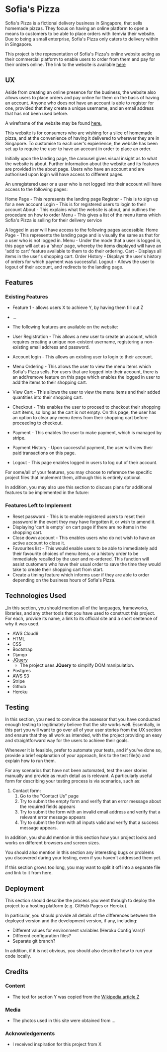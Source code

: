 # Sofia's Pizza

Sofia's Pizza is a fictional delivery business in Singapore, that sells homemade pizzas. They focus on having an online platform to open a means to customers to be able to place orders with itemvia their website. Due to being a small enterprise, Sofia's Pizza only caters to delivery within in Singapore.

This project is the representation of Sofia's Pizza's online website acting as their commercial platform to enable users to order from them and pay for their orders online. The link to the website is available [here](https://https://sofias-pizza.herokuapp.com)
 
## UX

Aside from creating an online presence for the business, the website also allows users to place orders and pay online for them on the basis of having an account. Anyone who does not have an account is able to register for one, provided that they create a unique username, and an email address that has not been used before.

A wireframe of the website may be found [here.](https://github.com/amcali/project-online-order/blob/master/Sofias%20Pizza%20-%20Wireframe.pdf)

This website is for consumers who are wishing for a slice of homemade pizza, and at the convenience of having it delivered to wherever they are in Singapore. To customise to each user's expierience, the website has been set up to require the user to have an account in order to place an order.

Initially upon the landing page, the carousel gives visual insight as to what the website is about. Further information about the website and its features are provided in the about page.
Users who have an account and are authorised upon login will have access to different pages.

An unregistered user or a user who is not logged into their account will have access to the following pages:

Home Page - This represents the landing page
Register - This is to sign up for a new account
Login - This is for registered users to login to their account
About - This explains what the website is about, and outlines the procedure on how to order
Menu - This gives a list of the menu items which Sofia's Pizza is selling for their delivery service


A logged in user will have access to the following pages accessible:
Home Page - This represents the landing page and is visually the same as that for a user who is not logged in.
Menu - Under the mode that a user is logged in, this page will act as a 'shop' page, whereby the items displayed will have an 'add to cart' feature available to them to do their ordering.
Cart - Displays all items in the user's shopping cart.
Order History - Displays the user's history of orders for which payment was successful.
Logout - Allows the user to logout of their account, and redirects to the landing page.


## Features


### Existing Features
- Feature 1 - allows users X to achieve Y, by having them fill out Z
- ...

- The following features are available on the website:

- User Registration - This allows a new user to create an account, which requires creating a unique non-existent username, registering a non-existing email address and password.
- Account login - This allows an existing user to login to their account.
- Menu Ordering - This allows the user to view the menu items which Sofia's Pizza sells. For users that are logged into their account, there is an add/remove feature on this page which enables the logged in user to add the items to their shopping cart.
- View Cart - This allows the user to view the menu items and their added quantities into their shopping cart.
- Checkout - This enables the user to proceed to checkout their shopping cart items, so long as the cart is not empty. On this page, the user has an option to clear any menu items from their shopping cart before proceeding to checkout.
- Payment - This enables the user to make payment, which is managed by stripe.
- Payment History - Upon successful payment, the user will view their paid transactions on this page.
- Logout - This page enables logged in users to log out of their account.

For some/all of your features, you may choose to reference the specific project files that implement them, although this is entirely optional.

In addition, you may also use this section to discuss plans for additional features to be implemented in the future:

### Features Left to Implement
- Reset password - This is to enable registered users to reset their password in the event they may have forgotten it, or wish to amend it.
- Displaying 'cart is empty' on cart page if there are no items in the shopping cart.
- Close down account - This enables users who do not wish to have an active account to close it.
- Favourites list - This would enable users to be able to immediately add their favourite choices of menu items, or a history order to be immediately recalled by the user and re-ordered. This function will assist customers who have their usual order to save the time they would take to create their shopping cart from start.
- Create a timing feature which informs user if they are able to order depending on the business hours of Sofia's Pizza.



## Technologies Used

_In this section, you should mention all of the languages, frameworks, libraries, and any other tools that you have used to construct this project. For each, provide its name, a link to its official site and a short sentence of why it was used.

- AWS Cloud9
- HTML
- CSS
- Bootstrap
- Django
- [JQuery](https://jquery.com)
    - The project uses **JQuery** to simplify DOM manipulation.
- Postgres
- AWS S3
- Stripe
- Github
- Heroku


## Testing

In this section, you need to convince the assessor that you have conducted enough testing to legitimately believe that the site works well. Essentially, in this part you will want to go over all of your user stories from the UX section and ensure that they all work as intended, with the project providing an easy and straightforward way for the users to achieve their goals.

Whenever it is feasible, prefer to automate your tests, and if you've done so, provide a brief explanation of your approach, link to the test file(s) and explain how to run them.

For any scenarios that have not been automated, test the user stories manually and provide as much detail as is relevant. A particularly useful form for describing your testing process is via scenarios, such as:

1. Contact form:
    1. Go to the "Contact Us" page
    2. Try to submit the empty form and verify that an error message about the required fields appears
    3. Try to submit the form with an invalid email address and verify that a relevant error message appears
    4. Try to submit the form with all inputs valid and verify that a success message appears.

In addition, you should mention in this section how your project looks and works on different browsers and screen sizes.

You should also mention in this section any interesting bugs or problems you discovered during your testing, even if you haven't addressed them yet.

If this section grows too long, you may want to split it off into a separate file and link to it from here.

## Deployment

This section should describe the process you went through to deploy the project to a hosting platform (e.g. GitHub Pages or Heroku).

In particular, you should provide all details of the differences between the deployed version and the development version, if any, including:
- Different values for environment variables (Heroku Config Vars)?
- Different configuration files?
- Separate git branch?

In addition, if it is not obvious, you should also describe how to run your code locally.


## Credits

### Content
- The text for section Y was copied from the [Wikipedia article Z](https://en.wikipedia.org/wiki/Z)

### Media
- The photos used in this site were obtained from ...

### Acknowledgements

- I received inspiration for this project from X
